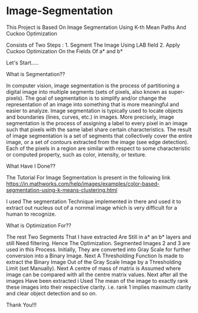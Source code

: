 # Image-Segmentation

This Project is Based On Image Segmentation Using K-th Mean Paths And Cuckoo Optimization

Consists of Two Steps : 1. Segment The Image Using LAB field
                        2. Apply Cuckoo Optimization On the Fields Of a* and b*
                        
Let's Start.....

What is Segmentation??

In computer vision, image segmentation is the process of partitioning a digital image into multiple segments (sets of pixels, also known as super-pixels). The goal of segmentation is to simplify and/or change the representation of an image into something that is more meaningful and easier to analyze. Image segmentation is typically used to locate objects and boundaries (lines, curves, etc.) in images. More precisely, image segmentation is the process of assigning a label to every pixel in an image such that pixels with the same label share certain characteristics.
The result of image segmentation is a set of segments that collectively cover the entire image, or a set of contours extracted from the image (see edge detection). Each of the pixels in a region are similar with respect to some characteristic or computed property, such as color, intensity, or texture.

What Have I Done??

The Tutorial For Image Segmentation Is present in the following link  
https://in.mathworks.com/help/images/examples/color-based-segmentation-using-k-means-clustering.html

I used The segmentation Technique implemented in there and used it to extract out nucleus out of a nornmal image which is very difficult for a human to recognize.

What is Optimization For??

The rest Two Segments That I have extracted Are Still in a* an b* layers and still Need filtering. Hence The Optimization.
Segmented Images 2 and 3 are used in this Process.
Initially, They are converted into Gray Scale for further conversion into a Binary Image. Next A Thresholding Function Is made to extract the Binary Image Out of the Gray Scale Image by a Thresholding Limit (set Manually). Next A centre of mass of matrix is Assumed where image can be compared with all the centre matrix values.
Next after all the images Have been extracted i Used The mean of the image to exactly rank these images into their respective clarity.
i.e. rank 1  implies maximum clarity and clear object detection and so on.

Thank You!!!

